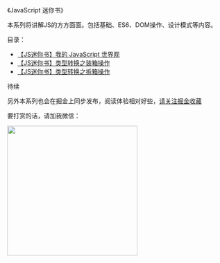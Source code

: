 《JavaScript 迷你书》

本系列将讲解JS的方方面面。包括基础、ES6、DOM操作、设计模式等内容。

目录：
* [【JS迷你书】我的 JavaScript 世界观](00.md)
* [【JS迷你书】类型转换之装箱操作](01.md)
* [【JS迷你书】类型转换之拆箱操作](02.md)

待续

另外本系列也会在掘金上同步发布，阅读体验相对好些，[请关注掘金收藏](https://juejin.im/collection/5ccfe1216fb9a0025a21dde3)

要打赏的话，请加我微信：

<p align="left">
	<img src="wx.jpg" width="300">
</p>

